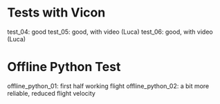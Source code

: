 # Tests with Vicon
test_04: good
test_05: good, with video (Luca)
test_06: good, with video (Luca)

# Offline Python Test
offline_python_01: first half working flight
offline_python_02: a bit more reliable, reduced flight velocity
